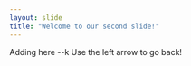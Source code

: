 ```yaml
---
layout: slide
title: "Welcome to our second slide!"
---
```

Adding here --k
Use the left arrow to go back!
